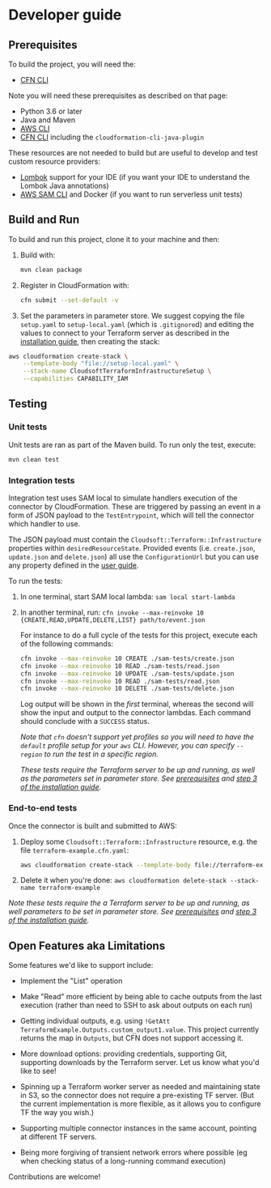 # Developer guide

## Prerequisites

To build the project, you will need the:

* [CFN CLI](https://docs.aws.amazon.com/cloudformation-cli/latest/userguide/resource-type-setup.html)

Note you will need these prerequisites as described on that page:

* Python 3.6 or later
* Java and Maven
* [AWS CLI](https://docs.aws.amazon.com/cli/latest/userguide/cli-chap-install.html)
* [CFN CLI](https://github.com/aws-cloudformation/cloudformation-cli) including the `cloudformation-cli-java-plugin`

These resources are not needed to build but are useful to develop and test custom resource providers:

* [Lombok](https://projectlombok.org/) support for your IDE
  (if you want your IDE to understand the Lombok Java annotations)
* [AWS SAM CLI](https://docs.aws.amazon.com/serverless-application-model/latest/developerguide/serverless-sam-cli-install.html)
  and Docker (if you want to run serverless unit tests)


## Build and Run

To build and run this project, clone it to your machine and then:

1. Build with: 
   ```sh
   mvn clean package
   ```
1. Register in CloudFormation with:
   ```sh
   cfn submit --set-default -v
   ```
1. Set the parameters in parameter store. We suggest copying the file `setup.yaml`
   to `setup-local.yaml` (which is `.gitignore`d) and editing the values to connect
   to your Terraform server as described in the [installation guide](installation-guide.md),
   then creating the stack:

```sh
aws cloudformation create-stack \
    --template-body "file://setup-local.yaml" \
    --stack-name CloudsoftTerraformInfrastructureSetup \
    --capabilities CAPABILITY_IAM
```


## Testing

### Unit tests

Unit tests are ran as part of the Maven build. To run only the test, execute:
```sh
mvn clean test
```

### Integration tests

Integration test uses SAM local to simulate handlers execution of the connector by CloudFormation. These are triggered by
passing an event in a form of JSON payload to the `TestEntrypoint`, which will tell the connector which handler to use.

The JSON payload must contain the `Cloudsoft::Terraform::Infrastructure` properties within `desiredResourceState`. Provided events
 (i.e. `create.json`, `update.json` and `delete.json`) all use the `ConfigurationUrl` but you can use any property defined
 in the [user guide](./user-guide.md#syntax).
 
 To run the tests:
 1. In one terminal, start SAM local lambda: `sam local start-lambda`
 2. In another terminal, run: `cfn invoke --max-reinvoke 10 {CREATE,READ,UPDATE,DELETE,LIST} path/to/event.json`
    
    For instance to do a full cycle of the tests for this project, execute each of the following commands:
    ```sh
    cfn invoke --max-reinvoke 10 CREATE ./sam-tests/create.json
    cfn invoke --max-reinvoke 10 READ ./sam-tests/read.json
    cfn invoke --max-reinvoke 10 UPDATE ./sam-tests/update.json
    cfn invoke --max-reinvoke 10 READ ./sam-tests/read.json
    cfn invoke --max-reinvoke 10 DELETE ./sam-tests/delete.json
    ```
    Log output will be shown in the _first_ terminal, whereas the second will show the
    input and output to the connector lambdas. Each command should conclude with a `SUCCESS` status.
    
    _Note that `cfn` doesn't support yet profiles so you will need to have the `default` profile setup for your `aws` CLI.
    However, you can specify `--region` to run the test in a specific region._
 
    _These tests require the Terraform server to be up and running, as well as the parameters set in parameter store.
    See [prerequisites](./installation-guide.md#prerequisites) and [step 3 of the installation guide](./installation-guide.md#installation)._

### End-to-end tests

Once the connector is built and submitted to AWS:

1. Deploy some `Cloudsoft::Terraform::Infrastructure` resource, e.g. the file `terraform-example.cfn.yaml`:
   ```sh
   aws cloudformation create-stack --template-body file://terraform-example.cfn.yaml --stack-name terraform-example
   ```
2. Delete it when you're done:
   `aws cloudformation delete-stack --stack-name terraform-example`

_Note these tests require the a Terraform server to be up and running, as well parameters to be set in parameter store.
See [prerequisites](./installation-guide.md#prerequisites) and [step 3 of the installation guide](./installation-guide.md#installation)._


## Open Features aka Limitations

Some features we'd like to support include:

* Implement the "List" operation

* Make "Read" more efficient by being able to cache outputs from the last execution
  (rather than need to SSH to ask about outputs on each run)

* Getting individual outputs, e.g. using `!GetAtt TerraformExample.Outputs.custom_output1.value`.
  This project currently returns the map in `Outputs`, but CFN does not support accessing it.

* More download options: providing credentials, supporting Git, supporting downloads by the Terraform server.
  Let us know what you'd like to see!

* Spinning up a Terraform worker server as needed and maintaining state in S3,
  so the connector does not require a pre-existing TF server.
  (But the current implementation is more flexible, as it allows you to configure TF the way you wish.)

* Supporting multiple connector instances in the same account, pointing at different TF servers.

* Being more forgiving of transient network errors where possible (eg when checking status of a long-running command execution)

Contributions are welcome!

